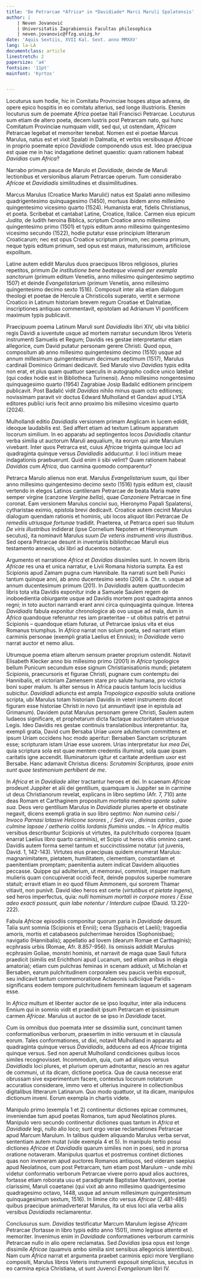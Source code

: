 ```yaml
---
title: 'De Petrarcae *Africa* in *Davidiade* Marci Maruli Spalatensis'
author: |
    | Neven Jovanović 
	| Universitatis Zagrabiensis Facultas philosophica
	| neven.jovanovic@ffzg.unizg.hr
date: 'Aquis Sextiis, XVII Kal. Sext. anno MMXXV'
lang: la-LA
documentclass: article
linestretch: 2
papersize: 'a4'
fontsize: '11pt'
mainfont: 'Kyrtos'


---
```


Locuturus sum hodie, hic in Comitatu Provinciae hospes atque advena, de opere epico hospitis in eo comitatu alterius, sed longe illustrioris. Etenim locuturus sum de poemate *Africa* poetae Itali Francisci Petrarcae. Locuturus sum etiam de altero poeta, decem lustris post Petrarcam nato, qui hunc Comitatum Provinciae numquam vidit, sed qui, ut ostendam, *Africam* Petrarcae legebat et memoriter tenebat. Nomen est ei poetae Marcus Marulus, natus est et vixit Spalati in Dalmatia, et verbis versibusque *Africae* in proprio poemate epico *Davidiade* componendo usus est. Ideo praecipua est quae me in hac indagatione detinet quaestio: quam rationem habeat *Davidias* cum *Africa*?

Narrabo primum pauca de Marulo et *Davidiade*, deinde de Maruli lectionibus et versionibus aliarum Petrarcae operum. Tum considerabo *Africae* et *Davidiadis* similitudines et dissimilitudines.

Marcus Marulus (Croatice Marko Marulić) natus est Spalati anno millesimo quadrigentesimo quinquagesimo (1450), mortuus ibidem anno millesimo quingentesimo vicesimo quarto (1524). Humanista erat, fidelis Christianus, et poeta. Scribebat et cantabat Latine, Croatice, Italice. Carmen eius epicum *Judita*, de Iudith heroina Biblica, scriptum Croatice anno millesimo quingentesimo primo (1501) et typis editum anno millesimo quingentesimo vicesimo secundo (1522), hodie putatur esse principium litterarum Croaticarum; nec est opus Croatice scriptum primum, nec poema primum, neque typis editum primum, sed opus est maius, maturissimum, artificiose expolitum. 

Latine autem edidit Marulus duos praecipuos libros religiosos, pluries repetitos, primum *De institutione bene beateque vivendi per exempla sanctorum* (primum editum Venetiis, anno millesimo quingentesimo septimo 1507) et deinde *Evangelistarium* (primum Venetiis, anno millesimo quingentesimo decimo sexto 1516). Composuit inter alia etiam dialogum theologi et poetae de Hercule a Christicolis superato, vertit e sermone Croatico in Latinum historiam brevem regum Croatiae et Dalmatiae, inscriptiones antiquas commentavit, epistolam ad Adrianum VI pontificem maximum typis publicavit.

Praecipuum poema Latinum Maruli sunt *Davidiadis* libri XIV, ubi vita biblici regis Davidi a iuventute usque ad mortem narratur secundum libros Veteris instrumenti Samuelis et Regum; Davidis res gestae interpretantur etiam allegorice, cum David putatur personam gerere Christi. Quod opus, compositum ab anno millesimo quingentesimo decimo (1510) usque ad annum millesimum quingentesimum decimum septimum (1517), Marulus cardinali Dominico Grimani dedicavit. Sed Marulo vivo *Davidias* typis edita non erat, et plus quam quattuor saeculis in autographo codice unico latebat (qui codex hodie est in Bibliotheca Turinensi). Anno millesimo nongentesimo quinquagesimo quarto (1954) Zagrabiae Josip Badalić editionem principem publicavit. Post Badalić vidit *Davidias* nihilo minus quam octo editiones; novissimam paravit vir doctus Edward Mulholland et Gandavi apud LYSA editores publici iuris fecit anno proximo bis millesimo vicesimo quarto (2024).

Mulhollandi editio *Davidiadis* versionem primam Anglicam in lucem edidit, ideoque laudabilis est. Sed affert etiam ad textum Latinum apparatum locorum similium. In eo apparatu ad septingentos locos *Davidiadis* citantur verba similia ut auctorum Maruli aequalium, ita eorum qui ante Marulum vivebant. Inter quos Petrarca est, cuius *Africae* triginta quinque loci ad quadraginta quinque versus *Davidiadis* adducuntur. Ii loci initium meae indagationis praebuerunt. Quid enim ii sibi velint? Quam rationem habeat *Davidias* cum *Africa*, duo carmina quomodo comparentur?

Petrarca Marulo alienus non erat. Marulus *Evangelistarium* suum, qui liber anno millesimo quingentesimo decimo sexto (1516) typis editum est, clausit vertendo in elegos Latinos cantilenam Petrarcae de beata Maria matre semper virgine (canzone *Vergine bella*), quae *Canzoniere* Petrarcae in fine coronat. Eam versionem Marulus concivi suo, Hieronymo Papali Spalatensi, cytharistae eximio, epistola brevi dedicavit. Croatice autem cecinit Marulus dialogum quendam rationis et hominis, ubi locos aliquot libri Petrarcae *De remediis utriusque fortunae* tradidit. Praeterea, ut Petrarca operi suo titulum *De viris illustribus* indiderat (ipse Cornelium Nepotem et Hieronymum secutus), ita nominavit Marulus suum *De veteris instrumenti viris illustribus*. Sed opera Petrarcae desunt in inventariis bibliothecae Maruli eius testamento annexis, ubi libri ad ducentos notantur.

Argumento et narratione *Africa* et *Davidias* dissimiles sunt. In novem libris *Africae* res una et unica narratur, e Livii Romana historia sumpta. Ea est Scipionis apud Zamam pugna cum Hannibale. Ita narrati sunt belli Punici tantum quinque anni, ab anno ducentesimo sexto (206) a. Chr. n. usque ad annum ducentesimum primum (201). In *Davidiadis* autem quattuordecim libris tota vita Davidis exponitur inde a Samuele Saulem regem de inoboedientia obiurgante usque ad Davidis mortem post quadraginta annos regni; in toto auctori narrandi erant anni circa quinquaginta quinque. Interea *Davidiadis* fabula exponitur chronologice ab ovo usque ad mala, dum in *Africa* quandoque referuntur res iam praeteritae – ut obitus patris et patrui Scipionis – quandoque etiam futurae, ut Petrarcae ipsius vita et eius Romanus triumphus. In *Africa* narrat non solum poeta, sed narrant etiam carminis personae (exempli gratia Laelius et Ennius); in *Davidiade* verro narrat auctor et nemo alius. 

Utrumque poema etiam alterum sensum praeter proprium ostendit. Notavit Elisabeth Klecker anno bis millesimo primo (2001) in *Africa* typologice bellum Punicum secundum esse signum Christianisationis mundi; pietatem Scipionis, praecursoris et figurae Christi, pugnare cum contemptu dei Hannibalis, et victoriam Zamensem stare pro salute humana, pro victoria boni super malum. Is alter sensus in Africa paucis tantum locis lucidius subicitur. *Davidiadi* adiuncta est ampla *Tropologica expositio* soluta oratione scripta, ubi Marulus totam historiam Davidis in veteri instrumento docet figuram esse historiae Christi in novo (ut annuntiavit ipse in epistula ad Grimanum). Davidem putat Marulus personam gerere Christi, Saulem autem Iudaeos significare, et prophetarum dicta factaque auctoritatem utriusque Legis. Ideo Davidis res gestae continuis translationibus interpretantur. Ita, exempli gratia, David cum Bersaba Uriae uxore adulterium committens et ipsum Uriam occidens hoc modo aperitur: Bersaben Sanctam scripturam esse; scripturam istam Uriae esse uxorem. Urias interpretatur *lux mea Dei*, quia scriptura sola est quae mentem credentis illuminat, sola quae ipsam caritatis igne accendit. Illuminatorum igitur et caritate ardentium uxor est Bersabe. Hanc adamavit Christus dicens: *Scrutamini Scripturas, ipsae enim sunt quae testimonium perhibent de me*.

In *Africa* et in *Davidiade* aliter tractantur heroes et dei. In scaenam *Africae* prodeunt Juppiter et alii dei gentilium, quamquam is Juppiter se in carmine ut deus Christianorum revelat, explicans in libro septimo (Afr. 7, 710) ante deas Romam et Carthaginem propositum *mortalia membra sponte subire sua*. Deos vero gentilium Marulus in *Davidiade* pluries aperte et obstinate negavit, dicens exempli gratia in suo libro septimo: *Non numina celsi / Invoco Parnasi lotasve Helicone sorores , / Sed vos , divinas carites , quae culmine lapsae / aetherio colitis Iordanis fluminis undas*. – In *Africa* multis versibus describuntur Scipionis ut virtutes, ita pulchritudo corporea (quam enarrat Laelius libro quarto carminis), et Scipio ut heros vitiis omnino caret. Davidis autem forma semel tantum et succinctissime notatur (ut juvenis, David. 1, 142-143). Virtutes eius praecipuas quidem enumerat Marulus: magnanimitatem, pietatem, humilitatem, clementiam, constantiam et paenitentiam promptam; paenitentia autem indicat Davidem aliquoties peccasse. Quippe qui adulterium, ut memoravi, commisit, insuper maritum mulieris quam concupiverat occidi fecit, deinde populos superbe numerare statuit; erravit etiam in eo quod filium Ammonem, qui sororem Thamar vitiavit, non punivit. David ideo heros est certe (*virtutibus et pietate ingens*), sed heros imperfectus, quia: *nulli hominum mortali in corpore mores / Esse adeo exacti possunt, quin labe notentur / Interdum culpae* (Dauid. 13.220-222).

Fabula *Africae* episodiis componitur quorum paria in *Davidiade* desunt. Talia sunt somnia (Scipionis et Ennii); cena (Syphacis et Laelii); tragoedia amoris, mortis et catabaseos pulcherrimae heroidos (Sophonisbae); navigatio (Hannibalis); appellatio ad Iovem (dearum Romae et Carthaginis); ecphrasis urbis (Romae, Afr. 8.857-956). Iis omissis addidit Marulus ecphrasim Goliae, monstri hominis, et narravit de maga quae Sauli futura praedicit (similis est Erichthoni apud Lucanum, sed etiam anibus in elegia amatoria); etiam cum pulchras feminas in scenam adduxit, ut Micholan et Bersaben, earum pulchritudinem corporalem seu paucis verbis exposuit, seu indicavit tantum commemoratione Actaeonis iudiciique Paridis – significans eodem tempore pulchritudinem femineam laqueum et sagenam esse.

In *Africa* multum et libenter auctor de se ipso loquitur, inter alia inducens Ennium qui in somnio vidit et praedixit ipsum Petrarcam et ipsissimum carmen *Africae*. Marulus ut auctor de se ipso in *Davidiade* tacet.

Cum iis omnibus duo poemata inter se dissimilia sunt, concinunt tamen conformationibus verborum, praesertim in initio versuum et in clausula eorum. Tales conformationes, ut dixi, notavit Mulholland in apparatu ad quadraginta quinque versus *Davidiadis*, adducens ad eos *Africae* triginta quinque versus. Sed non aperuit Mulholland condiciones quibus locos similes recognovisset. Incommodum, quia, cum ad aliquos versus *Davidiadis* loci plures, et plurium operum adnotantur, nescio an res agatur de communi, ut ita dicam, dictione poetica. Qua de causa necesse erat obrussam sive experimentum facere, contextus locorum notatorum accuratius considerare, immo vero et ulterius inquirere in collectionibus digitalibus litterarum Latinarum. Quo modo quattuor, ut ita dicam, manipulos dictionum inveni. Eorum exempla in chartis videte. 

Manipulo primo (exempla 1 et 2) continentur dictiones epicae communes, inveniendae tum apud poetas Romanos, tum apud Neolatinos plures. Manipulo vero secundo continentur dictiones quas tantum in *Africa* et *Davidiade* legi, nullo alio loco; sunt ergo verae reclamationes Petrarcae apud Marcum Marulum. In talibus quidem aliquando Marulus verba servat, sententiam autem mutat (vide exempla 4 et 5). In manipulo tertio posui dictiones *Africae* et *Davidiadis* quarum similes non in poesi, sed in prorsa oratione notaveram. Manipulus quartus et postremus continet dictiones quas non inveneram apud auctores Romanos antiquos, sed videram saepius apud Neolatinos, cum post Petrarcam, tum etiam post Marulum – unde mihi videtur conformatio verborum Petrarcae vivere porro apud alios auctores, fortasse etiam roborata usu et paradigmate Baptistae Mantovani, poetae clarissimi, Maruli coaetanei (qui vixit ab anno millesimo quadrigentesimo quadragesimo octavo, 1448, usque ad annum millesimum quingentesimum quinquagesimum sextum, 1516). In limine cito versus *Africae* (2.481-485) quibus praecipue animadverterat Marulus, ita ut eius loci alia verba aliis versibus *Davidiadis* reclamarentur.
   
Conclusurus sum. *Davidias* testificatur Marcum Marulum legisse *Africam* Petrarcae (fortasse in libro typis edito anno 1501), immo legisse attente et memoriter. Invenimus enim in *Davidiade* conformationes verborum carminis Petrarcae nullo in alio opere reclamatas. Sed *Davidias* ipsa opus est longe dissimile *Africae* (quamvis ambo similia sint sensibus allegoricis latentibus). Nam cum *Africa* narrat et argumenta praebet carminis epici more Vergiliano compositi, Marulus libros Veteris instrumenti exposuit simplicius, secutus in eo carmina epica Christiana, ut sunt Juvenci *Evangeliorum* libri IV.
